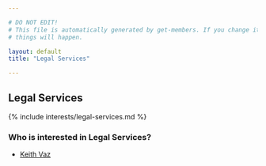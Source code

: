 ```yaml
---

# DO NOT EDIT!
# This file is automatically generated by get-members. If you change it, bad
# things will happen.

layout: default
title: "Legal Services"

---
```


## Legal Services

{% include interests/legal-services.md %}

### Who is interested in Legal Services?


* [Keith Vaz](/members/keith-vaz.html)
